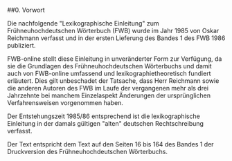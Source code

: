 ##0\. Vorwort

Die nachfolgende "Lexikographische Einleitung" zum Frühneuhochdeutschen Wörterbuch \(FWB\) wurde im Jahr 1985 von Oskar Reichmann verfasst und in der ersten Lieferung des Bandes 1 des FWB 1986 publiziert. 

FWB-online stellt diese Einleitung in unveränderter Form zur Verfügung, da sie die Grundlagen des Frühneuhochdeutschen Wörterbuchs und damit auch von FWB-online umfassend und lexikographietheoretisch fundiert erläutert. Dies gilt unbeschadet der Tatsache, dass Herr Reichmann sowie die anderen Autoren des FWB im Laufe der vergangenen mehr als drei Jahrzehnte bei manchem Einzelaspekt Änderungen der ursprünglichen Verfahrensweisen vorgenommen haben.

Der Entstehungszeit 1985/86 entsprechend ist die lexikographische Einleitung in der damals gültigen "alten" deutschen Rechtschreibung verfasst. 

Der Text entspricht dem Text auf den Seiten 16 bis 164 des Bandes 1 der Druckversion des Frühneuhochdeutschen Wörterbuchs.

